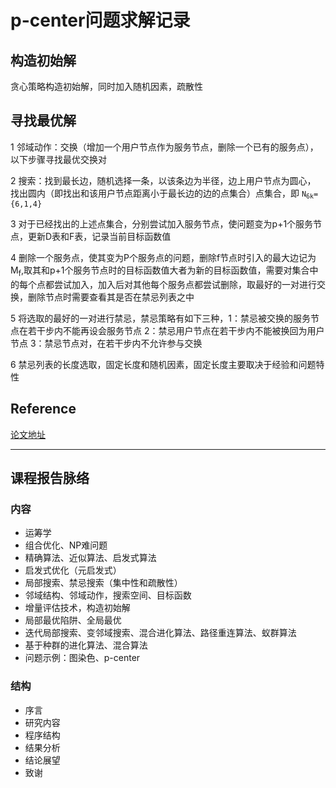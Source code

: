 # p-center问题求解记录

## 构造初始解

贪心策略构造初始解，同时加入随机因素，疏散性

## 寻找最优解

1 邻域动作：交换（增加一个用户节点作为服务节点，删除一个已有的服务点），以下步骤寻找最优交换对

2 搜索：找到最长边，随机选择一条，以该条边为半径，边上用户节点为圆心，
找出圆内（即找出和该用户节点距离小于最长边的边的点集合）点集合，即
<code>N<sub>6k</sub>={6,1,4} </code>

3 对于已经找出的上述点集合，分别尝试加入服务节点，使问题变为p+1个服务节点，更新D表和F表，记录当前目标函数值

4 删除一个服务点，使其变为P个服务点的问题，删除f节点时引入的最大边记为M<sub>f</sub>,取其和p+1个服务节点时的目标函数值大者为新的目标函数值，需要对集合中的每个点都尝试加入，加入后对其他每个服务点都尝试删除，取最好的一对进行交换，删除节点时需要查看其是否在禁忌列表之中

5 将选取的最好的一对进行禁忌，禁忌策略有如下三种，1：禁忌被交换的服务节点在若干步内不能再设会服务节点 2：禁忌用户节点在若干步内不能被换回为用户节点 3：禁忌节点对，在若干步内不允许参与交换

6 禁忌列表的长度选取，固定长度和随机因素，固定长度主要取决于经验和问题特性

## Reference

 [论文地址](http://www.docin.com/p-1809111559.html)

<hr>

## 课程报告脉络

### 内容
 * 运筹学
 * 组合优化、NP难问题
 * 精确算法、近似算法、启发式算法
 * 启发式优化（元启发式）
 * 局部搜索、禁忌搜索（集中性和疏散性）
 * 邻域结构、邻域动作，搜索空间、目标函数
 * 增量评估技术，构造初始解
 * 局部最优陷阱、全局最优
 * 迭代局部搜索、变邻域搜索、混合进化算法、路径重连算法、蚁群算法
 * 基于种群的进化算法、混合算法
 * 问题示例：图染色、p-center

### 结构

 * 序言 
 * 研究内容 
 * 程序结构
 * 结果分析
 * 结论展望
 * 致谢